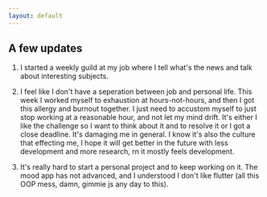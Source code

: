 ```yaml
---
layout: default
---
```


## A few updates
1. I started a weekly guild at my job where I tell what's the news and talk about interesting subjects. 

2. I feel like I don't have a seperation between job and personal life. This week I worked myself to exhaustion at hours-not-hours, and then I got this allergy and burnout together. I just need to accustom myself to just stop working at a reasonable hour, and not let my mind drift. It's either I like the challenge so I want to think about it and to resolve it or I got a close deadline. It's damaging me in general. 
I know it's also the culture that effecting me, I hope it will get better in the future with less development and more research, rn it mostly feels development. 

3. It's really hard to start a personal project and to keep working on it. The mood app has not advanced, and I understood I don't like flutter (all this OOP mess, damn, gimmie js any day to this).